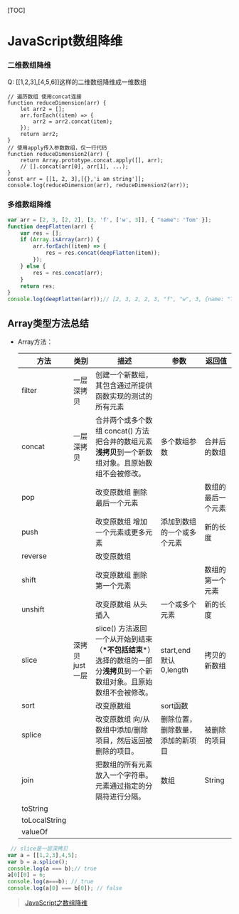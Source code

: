 [TOC]

# JavaScript数组降维
### 二维数组降维

Q: [[1,2,3],[4,5,6]]这样的二维数组降维成一维数组

```
// 遍历数组 使用concat连接
function reduceDimension(arr) {
    let arr2 = []; 
    arr.forEach((item) => {
        arr2 = arr2.concat(item);
    });
    return arr2;
}
// 使用apply传入参数数组，仅一行代码
function reduceDimension2(arr) {
    return Array.prototype.concat.apply([], arr);
    // [].concat(arr[0], arr[1], ...);
}
const arr = [[1, 2, 3],[{},'i am string']];
console.log(reduceDimension(arr), reduceDimension2(arr));
```

### 多维数组降维

```javascript
var arr = [2, 3, [2, 2], [3, 'f', ['w', 3]], { "name": 'Tom' }];
function deepFlatten(arr) {
    var res = [];
    if (Array.isArray(arr)) {
        arr.forEach((item) => {
            res = res.concat(deepFlatten(item));
        });
    } else {
        res = res.concat(arr);
    }
    return res;
}
console.log(deepFlatten(arr));// [2, 3, 2, 2, 3, "f", "w", 3, {name: "Tom"}]
```



## Array类型方法总结

- Array方法：  

     | 方法          | 类别            | 描述                                                         | 参数                             | 返回值             |
     | ------------- | --------------- | ------------------------------------------------------------ | -------------------------------- | ------------------ |
     | filter        | 一层深拷贝      | 创建一个新数组，其包含通过所提供函数实现的测试的所有元素     |                                  |                    |
     | concat        | 一层深拷贝      | 合并两个或多个数组 concat() 方法把合并的数组元素**浅拷贝**到一个新数组对象。且原始数组不会被修改。 | 多个数组参数                     | 合并后的数组       |
     | pop           |                 | 改变原数组 删除最后一个元素                                  |                                  | 数组的最后一个元素 |
     | push          |                 | 改变原数组 增加一个元素或更多元素                            | 添加到数组的一个或多个元素       | 新的长度           |
     | reverse       |                 | 改变原数组                                                   |                                  |                    |
     | shift         |                 | 改变原数组 删除第一个元素                                    |                                  | 数组的第一个元素   |
     | unshift       |                 | 改变原数组 从头插入                                          | 一个或多个元素                   | 新的长度           |
     | slice         | 深拷贝 just一层 | slice() 方法返回一个从开始到结束（**\*不包括结束***）选择的数组的一部分**浅拷贝**到一个新数组对象。且原始数组不会被修改。 | start,end默认0,length            | 拷贝的新数组       |
     | sort          |                 | 改变原数组                                                   | sort函数                         |                    |
     | splice        |                 | 改变原数组  向/从数组中添加/删除项目，然后返回被删除的项目。 | 删除位置，删除数量，添加的新项目 | 被删除的项目       |
     | join          |                 | 把数组的所有元素放入一个字符串。元素通过指定的分隔符进行分隔。 | 数组                             | String             |
     | toString      |                 |                                                              |                                  |                    |
     | toLocalString |                 |                                                              |                                  |                    |
     | valueOf       |                 |                                                              |                                  |                    |

    

```javascript
 // slice是一层深拷贝
var a = [[1,2,3],4,5];
var b = a.splice();
console.log(a === b);// true
a[0][0] = 6;
console.log(a===b); // true
console.log(a[0] === b[0]); // false
```



> [JavaScript之数组降维](https://juejin.im/entry/5847c1600ce46300578d99bf)